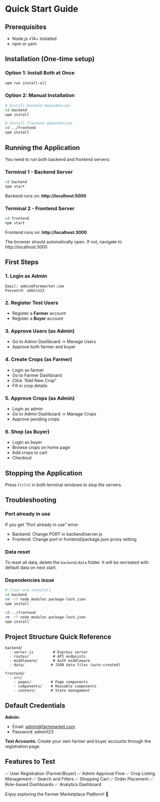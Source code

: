 # Quick Start Guide

## Prerequisites
- Node.js v14+ installed
- npm or yarn

## Installation (One-time setup)

### Option 1: Install Both at Once
```bash
npm run install-all
```

### Option 2: Manual Installation
```bash
# Install backend dependencies
cd backend
npm install

# Install frontend dependencies
cd ../frontend
npm install
```

## Running the Application

You need to run both backend and frontend servers:

### Terminal 1 - Backend Server
```bash
cd backend
npm start
```
Backend runs on: **http://localhost:5000**

### Terminal 2 - Frontend Server
```bash
cd frontend
npm start
```
Frontend runs on: **http://localhost:3000**

The browser should automatically open. If not, navigate to http://localhost:3000

## First Steps

### 1. Login as Admin
```
Email: admin@farmmarket.com
Password: admin123
```

### 2. Register Test Users
- Register a **Farmer** account
- Register a **Buyer** account

### 3. Approve Users (as Admin)
- Go to Admin Dashboard → Manage Users
- Approve both farmer and buyer

### 4. Create Crops (as Farmer)
- Login as farmer
- Go to Farmer Dashboard
- Click "Add New Crop"
- Fill in crop details

### 5. Approve Crops (as Admin)
- Login as admin
- Go to Admin Dashboard → Manage Crops
- Approve pending crops

### 6. Shop (as Buyer)
- Login as buyer
- Browse crops on home page
- Add crops to cart
- Checkout

## Stopping the Application

Press `Ctrl+C` in both terminal windows to stop the servers.

## Troubleshooting

### Port already in use
If you get "Port already in use" error:
- Backend: Change PORT in backend/server.js
- Frontend: Change port in frontend/package.json proxy setting

### Data reset
To reset all data, delete the `backend/data` folder. It will be recreated with default data on next start.

### Dependencies issue
```bash
# Clear and reinstall
cd backend
rm -rf node_modules package-lock.json
npm install

cd ../frontend
rm -rf node_modules package-lock.json
npm install
```

## Project Structure Quick Reference

```
backend/
  - server.js         # Express server
  - routes/           # API endpoints
  - middleware/       # Auth middleware
  - data/            # JSON data files (auto-created)

frontend/
  - src/
    - pages/         # Page components
    - components/    # Reusable components
    - context/       # State management
```

## Default Credentials

**Admin:**
- Email: admin@farmmarket.com
- Password: admin123

**Test Accounts:**
Create your own farmer and buyer accounts through the registration page.

## Features to Test

✅ User Registration (Farmer/Buyer)
✅ Admin Approval Flow
✅ Crop Listing Management
✅ Search and Filters
✅ Shopping Cart
✅ Order Placement
✅ Role-based Dashboards
✅ Analytics Dashboard

Enjoy exploring the Farmer Marketplace Platform! 🌾
